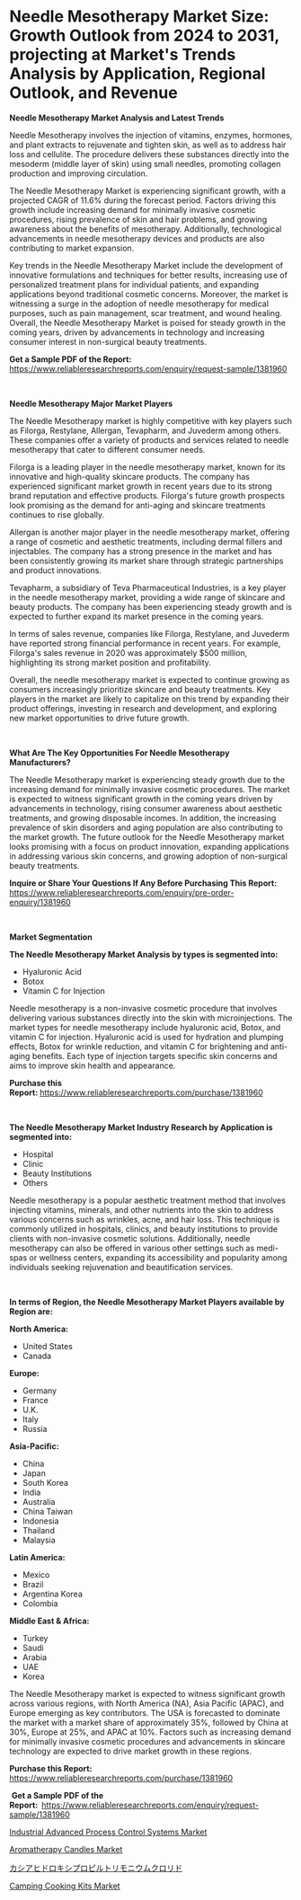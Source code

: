 <p><h1>Needle Mesotherapy Market Size: Growth Outlook from 2024 to 2031, projecting at Market's Trends Analysis by Application, Regional Outlook, and Revenue</h1></p><p><strong>Needle Mesotherapy Market Analysis and Latest Trends</strong></p>
<p><p>Needle Mesotherapy involves the injection of vitamins, enzymes, hormones, and plant extracts to rejuvenate and tighten skin, as well as to address hair loss and cellulite. The procedure delivers these substances directly into the mesoderm (middle layer of skin) using small needles, promoting collagen production and improving circulation.</p><p>The Needle Mesotherapy Market is experiencing significant growth, with a projected CAGR of 11.6% during the forecast period. Factors driving this growth include increasing demand for minimally invasive cosmetic procedures, rising prevalence of skin and hair problems, and growing awareness about the benefits of mesotherapy. Additionally, technological advancements in needle mesotherapy devices and products are also contributing to market expansion.</p><p>Key trends in the Needle Mesotherapy Market include the development of innovative formulations and techniques for better results, increasing use of personalized treatment plans for individual patients, and expanding applications beyond traditional cosmetic concerns. Moreover, the market is witnessing a surge in the adoption of needle mesotherapy for medical purposes, such as pain management, scar treatment, and wound healing. Overall, the Needle Mesotherapy Market is poised for steady growth in the coming years, driven by advancements in technology and increasing consumer interest in non-surgical beauty treatments.</p></p>
<p><strong>Get a Sample PDF of the Report:&nbsp;</strong> <a href="https://www.reliableresearchreports.com/enquiry/request-sample/1381960">https://www.reliableresearchreports.com/enquiry/request-sample/1381960</a></p>
<p>&nbsp;</p>
<p><strong>Needle Mesotherapy Major Market Players</strong></p>
<p><p>The Needle Mesotherapy market is highly competitive with key players such as Filorga, Restylane, Allergan, Tevapharm, and Juvederm among others. These companies offer a variety of products and services related to needle mesotherapy that cater to different consumer needs.</p><p>Filorga is a leading player in the needle mesotherapy market, known for its innovative and high-quality skincare products. The company has experienced significant market growth in recent years due to its strong brand reputation and effective products. Filorga's future growth prospects look promising as the demand for anti-aging and skincare treatments continues to rise globally.</p><p>Allergan is another major player in the needle mesotherapy market, offering a range of cosmetic and aesthetic treatments, including dermal fillers and injectables. The company has a strong presence in the market and has been consistently growing its market share through strategic partnerships and product innovations.</p><p>Tevapharm, a subsidiary of Teva Pharmaceutical Industries, is a key player in the needle mesotherapy market, providing a wide range of skincare and beauty products. The company has been experiencing steady growth and is expected to further expand its market presence in the coming years.</p><p>In terms of sales revenue, companies like Filorga, Restylane, and Juvederm have reported strong financial performance in recent years. For example, Filorga's sales revenue in 2020 was approximately $500 million, highlighting its strong market position and profitability.</p><p>Overall, the needle mesotherapy market is expected to continue growing as consumers increasingly prioritize skincare and beauty treatments. Key players in the market are likely to capitalize on this trend by expanding their product offerings, investing in research and development, and exploring new market opportunities to drive future growth.</p></p>
<p>&nbsp;</p>
<p><strong>What Are The Key Opportunities For Needle Mesotherapy Manufacturers?</strong></p>
<p><p>The Needle Mesotherapy market is experiencing steady growth due to the increasing demand for minimally invasive cosmetic procedures. The market is expected to witness significant growth in the coming years driven by advancements in technology, rising consumer awareness about aesthetic treatments, and growing disposable incomes. In addition, the increasing prevalence of skin disorders and aging population are also contributing to the market growth. The future outlook for the Needle Mesotherapy market looks promising with a focus on product innovation, expanding applications in addressing various skin concerns, and growing adoption of non-surgical beauty treatments.</p></p>
<p><strong>Inquire or Share Your Questions If Any Before Purchasing This Report:</strong> <a href="https://www.reliableresearchreports.com/enquiry/pre-order-enquiry/1381960">https://www.reliableresearchreports.com/enquiry/pre-order-enquiry/1381960</a></p>
<p>&nbsp;</p>
<p><strong>Market Segmentation</strong></p>
<p><strong>The Needle Mesotherapy Market Analysis by types is segmented into:</strong></p>
<p><ul><li>Hyaluronic Acid</li><li>Botox</li><li>Vitamin C for Injection</li></ul></p>
<p><p>Needle mesotherapy is a non-invasive cosmetic procedure that involves delivering various substances directly into the skin with microinjections. The market types for needle mesotherapy include hyaluronic acid, Botox, and vitamin C for injection. Hyaluronic acid is used for hydration and plumping effects, Botox for wrinkle reduction, and vitamin C for brightening and anti-aging benefits. Each type of injection targets specific skin concerns and aims to improve skin health and appearance.</p></p>
<p><strong>Purchase this Report:&nbsp;</strong><a href="https://www.reliableresearchreports.com/purchase/1381960">https://www.reliableresearchreports.com/purchase/1381960</a></p>
<p>&nbsp;</p>
<p><strong>The Needle Mesotherapy Market Industry Research by Application is segmented into:</strong></p>
<p><ul><li>Hospital</li><li>Clinic</li><li>Beauty Institutions</li><li>Others</li></ul></p>
<p><p>Needle mesotherapy is a popular aesthetic treatment method that involves injecting vitamins, minerals, and other nutrients into the skin to address various concerns such as wrinkles, acne, and hair loss. This technique is commonly utilized in hospitals, clinics, and beauty institutions to provide clients with non-invasive cosmetic solutions. Additionally, needle mesotherapy can also be offered in various other settings such as medi-spas or wellness centers, expanding its accessibility and popularity among individuals seeking rejuvenation and beautification services.</p></p>
<p>&nbsp;</p>
<p><strong>In terms of Region, the Needle Mesotherapy Market Players available by Region are:</strong></p>
<p>
    <p> <strong> North America: </strong>
        <ul>
            <li>United States</li>
            <li>Canada</li>
        </ul>
        </p> 
    <p> <strong> Europe: </strong>
        <ul>
            <li>Germany</li>
            <li>France</li>
            <li>U.K.</li>
            <li>Italy</li>
            <li>Russia</li>
        </ul>
        </p> 
    <p> <strong> Asia-Pacific: </strong>
        <ul>
            <li>China</li>
            <li>Japan</li>
            <li>South Korea</li>
            <li>India</li>
            <li>Australia</li>
            <li>China Taiwan</li>
            <li>Indonesia</li>
            <li>Thailand</li>
            <li>Malaysia</li>
        </ul>
        </p> 
    <p> <strong> Latin America: </strong>
        <ul>
            <li>Mexico</li>
            <li>Brazil</li>
            <li>Argentina Korea</li>
            <li>Colombia</li>
        </ul>
        </p> 
    <p> <strong> Middle East & Africa: </strong>
        <ul>
            <li>Turkey</li>
            <li>Saudi</li>
            <li>Arabia</li>
            <li>UAE</li>
            <li>Korea</li>
        </ul>
    </p>
    </p>
<p><p>The Needle Mesotherapy market is expected to witness significant growth across various regions, with North America (NA), Asia Pacific (APAC), and Europe emerging as key contributors. The USA is forecasted to dominate the market with a market share of approximately 35%, followed by China at 30%, Europe at 25%, and APAC at 10%. Factors such as increasing demand for minimally invasive cosmetic procedures and advancements in skincare technology are expected to drive market growth in these regions.</p></p>
<p><strong>Purchase this Report: </strong><a href="https://www.reliableresearchreports.com/purchase/1381960">https://www.reliableresearchreports.com/purchase/1381960</a></p>
<p>&nbsp;<strong>Get a Sample PDF of the Report:&nbsp;&nbsp;</strong><a href="https://www.reliableresearchreports.com/enquiry/request-sample/1381960">https://www.reliableresearchreports.com/enquiry/request-sample/1381960</a></p>
<p><strong></strong></p>
<p><p><a href="https://issuu.com/reportprime-2/docs/industrial-advanced-process-control-systems-market">Industrial Advanced Process Control Systems Market</a></p><p><a href="https://github.com/okotobwrhuteie/Market-Research-Report-List-1/blob/main/aromatherapy-candles-market.md">Aromatherapy Candles Market</a></p><p><a href="https://github.com/ycmtqqhvk3273/Market-Research-Report-List-1/blob/main/37526473545.md">カシアヒドロキシプロピルトリモニウムクロリド</a></p><p><a href="https://github.com/myacatherineblakecaczo9vcsw/Market-Research-Report-List-1/blob/main/camping-cooking-kits-market.md">Camping Cooking Kits Market</a></p></p>